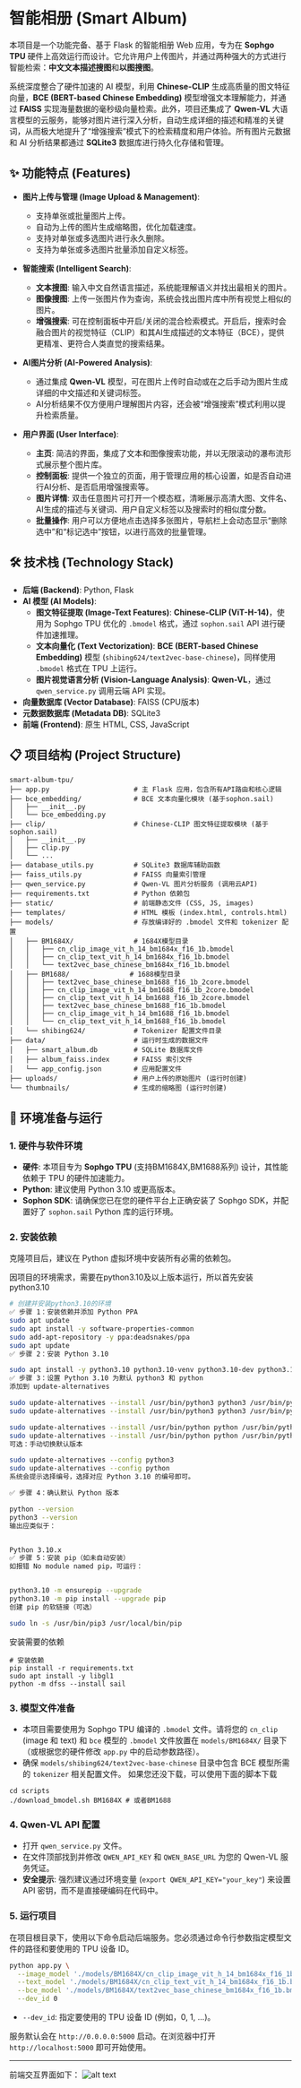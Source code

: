 # 智能相册 (Smart Album)

本项目是一个功能完备、基于 Flask 的智能相册 Web 应用，专为在 **Sophgo TPU** 硬件上高效运行而设计。它允许用户上传图片，并通过两种强大的方式进行智能检索：**中文文本描述搜图**和**以图搜图**。

系统深度整合了硬件加速的 AI 模型，利用 **Chinese-CLIP** 生成高质量的图文特征向量，**BCE (BERT-based Chinese Embedding)** 模型增强文本理解能力，并通过 **FAISS** 实现海量数据的毫秒级向量检索。此外，项目还集成了 **Qwen-VL** 大语言模型的云服务，能够对图片进行深入分析，自动生成详细的描述和精准的关键词，从而极大地提升了“增强搜索”模式下的检索精度和用户体验。所有图片元数据和 AI 分析结果都通过 **SQLite3** 数据库进行持久化存储和管理。

## ✨ 功能特点 (Features)

* **图片上传与管理 (Image Upload & Management)**:
  * 支持单张或批量图片上传。
  * 自动为上传的图片生成缩略图，优化加载速度。
  * 支持对单张或多选图片进行永久删除。
  * 支持为单张或多选图片批量添加自定义标签。

* **智能搜索 (Intelligent Search)**:
  * **文本搜图**: 输入中文自然语言描述，系统能理解语义并找出最相关的图片。
  * **图像搜图**: 上传一张图片作为查询，系统会找出图片库中所有视觉上相似的图片。
  * **增强搜索**: 可在控制面板中开启/关闭的混合检索模式。开启后，搜索时会融合图片的视觉特征（CLIP）和其AI生成描述的文本特征（BCE），提供更精准、更符合人类直觉的搜索结果。

* **AI图片分析 (AI-Powered Analysis)**:
  * 通过集成 **Qwen-VL** 模型，可在图片上传时自动或在之后手动为图片生成详细的中文描述和关键词标签。
  * AI分析结果不仅方便用户理解图片内容，还会被“增强搜索”模式利用以提升检索质量。

* **用户界面 (User Interface)**:
  * **主页**: 简洁的界面，集成了文本和图像搜索功能，并以无限滚动的瀑布流形式展示整个图片库。
  * **控制面板**: 提供一个独立的页面，用于管理应用的核心设置，如是否自动进行AI分析、是否启用增强搜索等。
  * **图片详情**: 双击任意图片可打开一个模态框，清晰展示高清大图、文件名、AI生成的描述与关键词、用户自定义标签以及搜索时的相似度分数。
  * **批量操作**: 用户可以方便地点击选择多张图片，导航栏上会动态显示“删除选中”和“标记选中”按钮，以进行高效的批量管理。

## 🛠️ 技术栈 (Technology Stack)

* **后端 (Backend)**: Python, Flask
* **AI 模型 (AI Models)**:
  * **图文特征提取 (Image-Text Features)**: **Chinese-CLIP (ViT-H-14)**，使用为 Sophgo TPU 优化的 `.bmodel` 格式，通过 `sophon.sail` API 进行硬件加速推理。
  * **文本向量化 (Text Vectorization)**: **BCE (BERT-based Chinese Embedding)** 模型 (`shibing624/text2vec-base-chinese`)，同样使用 `.bmodel` 格式在 TPU 上运行。
  * **图片视觉语言分析 (Vision-Language Analysis)**: **Qwen-VL**，通过 `qwen_service.py` 调用云端 API 实现。
* **向量数据库 (Vector Database)**: FAISS (CPU版本)
* **元数据数据库 (Metadata DB)**: SQLite3
* **前端 (Frontend)**: 原生 HTML, CSS, JavaScript

## 📋 项目结构 (Project Structure)

```
smart-album-tpu/
├── app.py                     # 主 Flask 应用，包含所有API路由和核心逻辑
├── bce_embedding/             # BCE 文本向量化模块 (基于sophon.sail)
│   ├── __init__.py
│   └── bce_embedding.py
├── clip/                      # Chinese-CLIP 图文特征提取模块 (基于sophon.sail)
│   ├── __init__.py
│   ├── clip.py
│   └── ...
├── database_utils.py          # SQLite3 数据库辅助函数
├── faiss_utils.py             # FAISS 向量索引管理
├── qwen_service.py            # Qwen-VL 图片分析服务 (调用云API)
├── requirements.txt           # Python 依赖包
├── static/                    # 前端静态文件 (CSS, JS, images)
├── templates/                 # HTML 模板 (index.html, controls.html)
├── models/                    # 存放编译好的 .bmodel 文件和 tokenizer 配置
│   ├── BM1684X/               # 1684X模型目录
│   │   ├── cn_clip_image_vit_h_14_bm1684x_f16_1b.bmodel
│   │   ├── cn_clip_text_vit_h_14_bm1684x_f16_1b.bmodel
│   │   └── text2vec_base_chinese_bm1684x_f16_1b.bmodel
│   ├── BM1688/               # 1688模型目录
│   │   ├── text2vec_base_chinese_bm1688_f16_1b_2core.bmodel
│   │   ├── cn_clip_image_vit_h_14_bm1688_f16_1b_2core.bmodel
│   │   ├── cn_clip_text_vit_h_14_bm1688_f16_1b_2core.bmodel
│   │   ├── text2vec_base_chinese_bm1688_f16_1b.bmodel
│   │   ├── cn_clip_image_vit_h_14_bm1688_f16_1b.bmodel
│   │   └── cn_clip_text_vit_h_14_bm1688_f16_1b.bmodel
│   └── shibing624/            # Tokenizer 配置文件目录
├── data/                      # 运行时生成的数据文件
│   ├── smart_album.db         # SQLite 数据库文件
│   ├── album_faiss.index      # FAISS 索引文件
│   └── app_config.json        # 应用配置文件
├── uploads/                   # 用户上传的原始图片 (运行时创建)
└── thumbnails/                # 生成的缩略图 (运行时创建)
```

## 🚀 环境准备与运行

### 1. 硬件与软件环境
* **硬件**: 本项目专为 **Sophgo TPU** (支持BM1684X,BM1688系列) 设计，其性能依赖于 TPU 的硬件加速能力。
* **Python**: 建议使用 Python 3.10 或更高版本。
* **Sophon SDK**: 请确保您已在您的硬件平台上正确安装了 Sophgo SDK，并配置好了 `sophon.sail` Python 库的运行环境。

### 2. 安装依赖
克隆项目后，建议在 Python 虚拟环境中安装所有必需的依赖包。

因项目的环境需求，需要在python3.10及以上版本运行，所以首先安装python3.10
```bash
# 创建并安装python3.10的环境
✅ 步骤 1：安装依赖并添加 Python PPA
sudo apt update
sudo apt install -y software-properties-common
sudo add-apt-repository -y ppa:deadsnakes/ppa
sudo apt update
✅ 步骤 2：安装 Python 3.10

sudo apt install -y python3.10 python3.10-venv python3.10-dev python3.10-distutils
✅ 步骤 3：设置 Python 3.10 为默认 python3 和 python
添加到 update-alternatives

sudo update-alternatives --install /usr/bin/python3 python3 /usr/bin/python3.8 1
sudo update-alternatives --install /usr/bin/python3 python3 /usr/bin/python3.10 2

sudo update-alternatives --install /usr/bin/python python /usr/bin/python3.8 1
sudo update-alternatives --install /usr/bin/python python /usr/bin/python3.10 2
可选：手动切换默认版本

sudo update-alternatives --config python3
sudo update-alternatives --config python
系统会提示选择编号，选择对应 Python 3.10 的编号即可。

✅ 步骤 4：确认默认 Python 版本

python --version
python3 --version
输出应类似于：


Python 3.10.x
✅ 步骤 5：安装 pip（如未自动安装）
如报错 No module named pip，可运行：


python3.10 -m ensurepip --upgrade
python3.10 -m pip install --upgrade pip
创建 pip 的软链接（可选）

sudo ln -s /usr/bin/pip3 /usr/local/bin/pip
```

安装需要的依赖
```
# 安装依赖
pip install -r requirements.txt
sudo apt install -y libgl1
python -m dfss --install sail
```

### 3. 模型文件准备
* 本项目需要使用为 Sophgo TPU 编译的 `.bmodel` 文件。请将您的 `cn_clip` (image 和 text) 和 `bce` 模型的 `.bmodel` 文件放置在 `models/BM1684X/` 目录下（或根据您的硬件修改 `app.py` 中的启动参数路径）。
* 确保 `models/shibing624/text2vec-base-chinese` 目录中包含 BCE 模型所需的 `tokenizer` 相关配置文件。
如果您还没下载，可以使用下面的脚本下载
```
cd scripts
./download_bmodel.sh BM1684X # 或者BM1688
```

### 4. Qwen-VL API 配置
* 打开 `qwen_service.py` 文件。
* 在文件顶部找到并修改 `QWEN_API_KEY` 和 `QWEN_BASE_URL` 为您的 Qwen-VL 服务凭证。
* **安全提示**: 强烈建议通过环境变量 (`export QWEN_API_KEY="your_key"`) 来设置 API 密钥，而不是直接硬编码在代码中。

### 5. 运行项目
在项目根目录下，使用以下命令启动后端服务。您必须通过命令行参数指定模型文件的路径和要使用的 TPU 设备 ID。
```bash
python app.py \
  --image_model './models/BM1684X/cn_clip_image_vit_h_14_bm1684x_f16_1b.bmodel' \
  --text_model './models/BM1684X/cn_clip_text_vit_h_14_bm1684x_f16_1b.bmodel' \
  --bce_model './models/BM1684X/text2vec_base_chinese_bm1684x_f16_1b.bmodel' \
  --dev_id 0
```
* `--dev_id`: 指定要使用的 TPU 设备 ID (例如，0, 1, ...)。

服务默认会在 `http://0.0.0.0:5000` 启动。在浏览器中打开 `http://localhost:5000` 即可开始使用。

---
前端交互界面如下：
![alt text](./pics/image.png)
